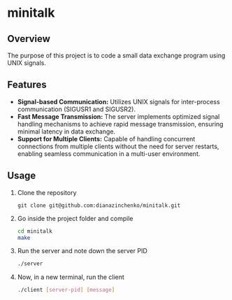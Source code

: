 # minitalk
## Overview
The purpose of this project is to code a small data exchange program using UNIX signals.

## Features
- **Signal-based Communication:** Utilizes UNIX signals for inter-process communication (SIGUSR1 and SIGUSR2).
- **Fast Message Transmission:** The server implements optimized signal handling mechanisms to achieve rapid message transmission, ensuring minimal latency in data exchange.
- **Support for Multiple Clients:** Capable of handling concurrent connections from multiple clients without the need for server restarts, enabling seamless communication in a multi-user environment.

## Usage
1. Clone the repository
   ```
   git clone git@github.com:dianazinchenko/minitalk.git
2. Go inside the project folder and compile
   ```bash
   cd minitalk
   make
3. Run the server and note down the server PID
   ```bash
   ./server
4. Now, in a new terminal, run the client
   ```bash
   ./client [server-pid] [message]
